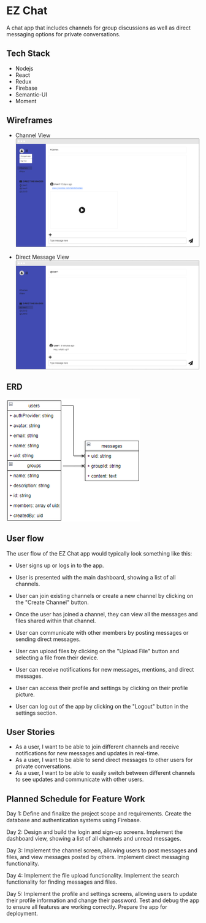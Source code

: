 # EZ Chat

A chat app that includes channels for group discussions as well as direct messaging options for private conversations.

## Tech Stack
- Nodejs
- React
- Redux
- Firebase
- Semantic-UI
- Moment

## Wireframes
- Channel View
![channel_wireframe](./public/channel_wireframe.PNG)

- Direct Message View
![dm_wireframe](./public/dm_wireframe.PNG)

## ERD
![erd](./public/erd.png)


## User flow
The user flow of the EZ Chat app would typically look something like this:

- User signs up or logs in to the app.

- User is presented with the main dashboard, showing a list of all channels.

- User can join existing channels or create a new channel by clicking on the "Create Channel" button.

- Once the user has joined a channel, they can view all the messages and files shared within that channel.

- User can communicate with other members by posting messages or sending direct messages.

- User can upload files by clicking on the "Upload File" button and selecting a file from their device.

- User can receive notifications for new messages, mentions, and direct messages.

- User can access their profile and settings by clicking on their profile picture.

- User can log out of the app by clicking on the "Logout" button in the settings section.

## User Stories
- As a user, I want to be able to join different channels and receive notifications for new messages and updates in real-time.
- As a user, I want to be able to send direct messages to other users for private conversations.
- As a user, I want to be able to easily switch between different channels to see updates and communicate with other users.

## Planned Schedule for Feature Work
Day 1:
Define and finalize the project scope and requirements.
Create the database and authentication systems using Firebase.

Day 2:
Design and build the login and sign-up screens.
Implement the dashboard view, showing a list of all channels and unread messages.

Day 3:
Implement the channel screen, allowing users to post messages and files, and view messages posted by others.
Implement direct messaging functionality.

Day 4:
Implement the file upload functionality.
Implement the search functionality for finding messages and files.

Day 5:
Implement the profile and settings screens, allowing users to update their profile information and change their password.
Test and debug the app to ensure all features are working correctly.
Prepare the app for deployment.